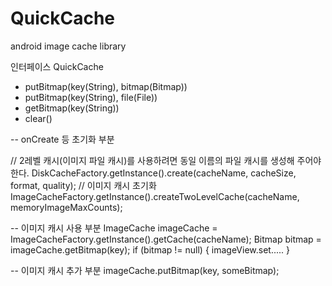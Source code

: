 # QuickCache
android image cache library

인터페이스 QuickCache
* putBitmap(key(String), bitmap(Bitmap))
* putBitmap(key(String), file(File))
* getBitmap(key(String))
* clear()

-- onCreate 등 초기화 부분

// 2레벨 캐시(이미지 파일 캐시)를 사용하려면 동일 이름의 파일 캐시를 생성해 주어야 한다.
DiskCacheFactory.getInstance().create(cacheName, cacheSize, format, quality);
// 이미지 캐시 초기화
ImageCacheFactory.getInstance().createTwoLevelCache(cacheName, memoryImageMaxCounts);

-- 이미지 캐시 사용 부분
ImageCache imageCache = ImageCacheFactory.getInstance().getCache(cacheName);
Bitmap bitmap = imageCache.getBitmap(key);
if (bitmap != null) {
	imageView.set.....
}

-- 이미지 캐시 추가 부분
imageCache.putBitmap(key, someBitmap);
